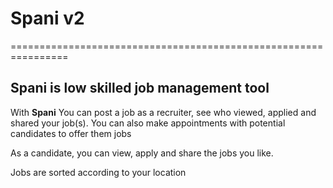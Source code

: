 # Spani v2
================================================================

## Spani is low skilled job management tool

With **Spani** You can post a job as a recruiter, see who viewed, applied and shared your job(s).
You can also make appointments with potential candidates to offer them jobs

As a candidate, you can view, apply and share the jobs you like.

Jobs are sorted according to your location
